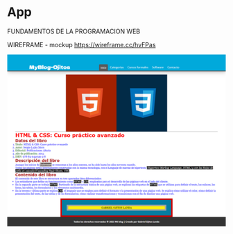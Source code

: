 # App
FUNDAMENTOS DE LA PROGRAMACION WEB

WIREFRAME - mockup
https://wireframe.cc/hvFPas


![Descripción de la imagen](/public/imagen/Myblog.png)
